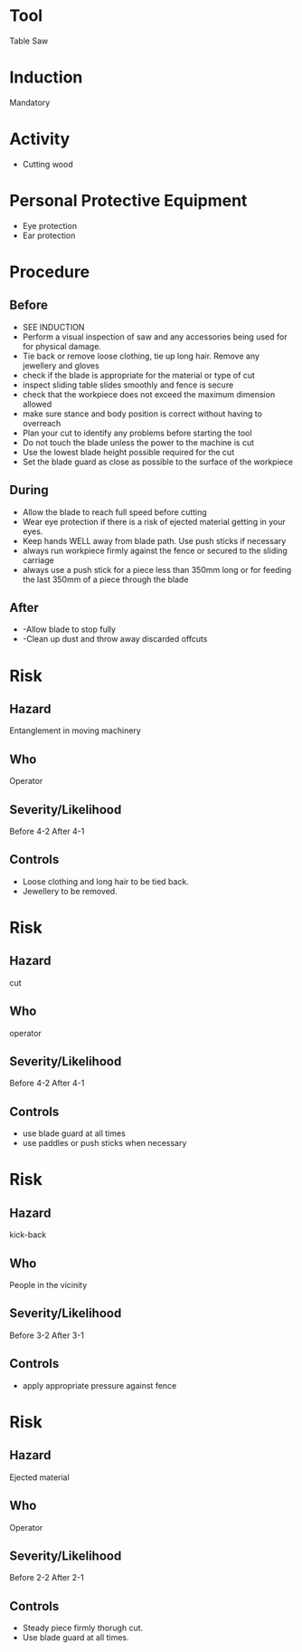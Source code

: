# Tool
Table Saw
# Induction
Mandatory
# Activity

* Cutting wood

# Personal Protective Equipment

* Eye protection
* Ear protection

# Procedure
## Before

* SEE INDUCTION
* Perform a visual inspection of saw and any accessories being used for for physical damage.
* Tie back or remove loose clothing, tie up long hair. Remove any jewellery and gloves 
* check if the blade is appropriate for the material or type of cut
* inspect sliding table slides smoothly and fence is secure
* check that the workpiece does not exceed the maximum dimension allowed 
* make sure stance and body position is correct without having to overreach
* Plan your cut to identify any problems before starting the tool
* Do not touch the blade unless the power to the machine is cut
* Use the lowest blade height possible required for the cut
* Set the blade guard as close as possible to the surface of the workpiece

## During

* Allow the blade to reach full speed before cutting
* Wear eye protection if there is a risk of ejected material getting in your eyes.
* Keep hands WELL away from blade path. Use push sticks if necessary
* always run workpiece firmly against the fence or secured to the sliding carriage
* always use a push stick for a piece less than 350mm long or for feeding the last 350mm of a piece through the blade

## After

* -Allow blade to stop fully
* -Clean up dust and throw away discarded offcuts

# Risk
## Hazard
Entanglement in moving machinery
## Who
Operator
## Severity/Likelihood
Before 4-2 After 4-1
## Controls

* Loose clothing and long hair to be tied back.
* Jewellery to be removed.

# Risk
## Hazard
cut
## Who
operator
## Severity/Likelihood
Before 4-2 After 4-1
## Controls

* use blade guard at all times
* use paddles or push sticks when necessary

# Risk
## Hazard
kick-back
## Who
People in the vicinity
## Severity/Likelihood
Before 3-2 After 3-1
## Controls

* apply appropriate pressure against fence

# Risk
## Hazard
Ejected material
## Who
Operator
## Severity/Likelihood
Before 2-2 After 2-1
## Controls

* Steady piece firmly thorugh cut.
* Use blade guard at all times.

